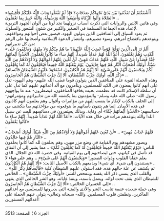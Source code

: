 ------------------------------------------------------------------------

«أَأَشْفَقْتُمْ أَنْ تُقَدِّمُوا بَيْنَ يَدَيْ نَجْواكُمْ صَدَقاتٍ؟ فَإِذْ لَمْ تَفْعَلُوا وَتابَ اللَّهُ عَلَيْكُمْ
فَأَقِيمُوا الصَّلاةَ وَآتُوا الزَّكاةَ وَأَطِيعُوا اللَّهَ وَرَسُولَهُ. وَاللَّهُ خَبِيرٌ بِما تَعْمَلُونَ»
..  
وفي هاتين الآيتين والروايات التي ذكرت أسباب نزولهما نجد لونا من ألوان
الجهود التربوية لإعداد هذه الجماعة المسلمة في الصغير والكبير من شئون
الشعور والسلوك.  
ثم يعود السياق إلى المنافقين الذين يتولون اليهود، فيصور بعض أحوالهم
ومواقفهم، ويتوعدهم بافتضاح أمرهم، وسوء مصيرهم، وانتصار الدعوة الإسلامية
وأصحابها على الرغم من كل تدبيراتهم:  
«أَلَمْ تَرَ إِلَى الَّذِينَ تَوَلَّوْا قَوْماً غَضِبَ اللَّهُ عَلَيْهِمْ؟ ما هُمْ مِنْكُمْ وَلا مِنْهُمْ،
وَيَحْلِفُونَ عَلَى الْكَذِبِ وَهُمْ يَعْلَمُونَ. أَعَدَّ اللَّهُ لَهُمْ عَذاباً شَدِيداً، إِنَّهُمْ ساءَ ما
كانُوا يَعْمَلُونَ. اتَّخَذُوا أَيْمانَهُمْ جُنَّةً فَصَدُّوا عَنْ سَبِيلِ اللَّهِ، فَلَهُمْ عَذابٌ مُهِينٌ. لَنْ
تُغْنِيَ عَنْهُمْ أَمْوالُهُمْ وَلا أَوْلادُهُمْ مِنَ اللَّهِ شَيْئاً. أُولئِكَ أَصْحابُ النَّارِ هُمْ فِيها
خالِدُونَ. يَوْمَ يَبْعَثُهُمُ اللَّهُ جَمِيعاً فَيَحْلِفُونَ لَهُ كَما يَحْلِفُونَ لَكُمْ وَيَحْسَبُونَ أَنَّهُمْ عَلى
شَيْءٍ. أَلا إِنَّهُمْ هُمُ الْكاذِبُونَ. اسْتَحْوَذَ عَلَيْهِمُ الشَّيْطانُ فَأَنْساهُمْ ذِكْرَ اللَّهِ، أُولئِكَ
حِزْبُ الشَّيْطانِ، أَلا إِنَّ حِزْبَ الشَّيْطانِ هُمُ الْخاسِرُونَ» ..  
وهذه الحملة القوية على المنافقين الذين يتولون قوما غضب الله عليهم- وهم
اليهود- تدل على أنهم كانوا يمعنون في الكيد للمسلمين، ويتآمرون مع ألد
أعدائهم عليهم كما تدل على أن سلطة الإسلام كانت قد عظمت، بحيث يخافها
المنافقون، فيضطرون- عند ما يواجههم رسول الله- صلى الله عليه وسلم-
والمؤمنون بما يكشفه الله من تدابيراتهم ومؤمراتهم- إلى الحلف بالكذب
لإنكار ما ينسب إليهم من مؤامرات وأقوال وهم يعلمون أنهم كاذبون في هذه
الأيمان. إنما هم يتقون بأيمانهم ما يتوقعونه من مؤاخذتهم بما ينكشف من
دسائسهم: «اتَّخَذُوا أَيْمانَهُمْ جُنَّةً» أي وقاية. وبذلك يستمرون في دسائسهم للصد عن
سبيل الله! والله يتوعدهم مرات في خلال هذه الآيات: «أَعَدَّ اللَّهُ لَهُمْ عَذاباً
شَدِيداً. إِنَّهُمْ ساءَ ما كانُوا يَعْمَلُونَ»  
..  
«فَلَهُمْ عَذابٌ مُهِينٌ» .. «لَنْ تُغْنِيَ عَنْهُمْ أَمْوالُهُمْ وَلا أَوْلادُهُمْ مِنَ اللَّهِ شَيْئاً.
أُولئِكَ أَصْحابُ النَّارِ هُمْ فِيها خالِدُونَ» ..  
ويصور مشهدهم يوم القيامة في وضع مزر مهين، وهم يحلفون لله كما كانوا
يحلفون للناس: «يَوْمَ يَبْعَثُهُمُ اللَّهُ جَمِيعاً فَيَحْلِفُونَ لَهُ كَما يَحْلِفُونَ لَكُمْ» .. مما
يشير إلى أن النفاق قد تأصل في كيانهم، حتى ليصاحبهم إلى يوم القيامة. وفي
حضرة الله ذي الجلال. الذي يعلم خفايا القلوب وذوات الصدور! «وَيَحْسَبُونَ أَنَّهُمْ
عَلى شَيْءٍ» .. وهم على هواء لا يستندون إلى شيء. أي شيء! ويدمغهم بالكذب
الأصيل الثابت: «أَلا إِنَّهُمْ هُمُ الْكاذِبُونَ» ..  
ثم يكشف عن علة حالهم هذه. فقد استولى عليهم الشيطان كلية «فَأَنْساهُمْ ذِكْرَ
اللَّهِ» .. والقلب الذي ينسى ذكر الله يفسد ويتمحض للشر: «أُولئِكَ حِزْبُ الشَّيْطانِ»
.. الخالص للشيطان الذي يقف تحت لوائه، ويعمل باسمه، وينفذ غاياته. وهو
الشر الخالص الذي ينتهي إلى الخسران الخالص: «أَلا إِنَّ حِزْبَ الشَّيْطانِ هُمُ
الْخاسِرُونَ» ..  
وهي حملة شديدة عنيفة تناسب الشر والأذى والفتنة التي يدبرونها للمسلمين مع
أعدائهم الماكرين. وتطمئن قلوب المسلمين. والله- سبحانه وتعالى- يتولى عنهم
الحملة على أعدائهم المستورين!

------------------------------------------------------------------------

الجزء: 6 ¦ الصفحة: 3513
